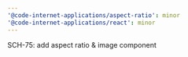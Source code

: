 ```yaml
---
'@code-internet-applications/aspect-ratio': minor
'@code-internet-applications/react': minor
---
```


SCH-75: add aspect ratio & image component
